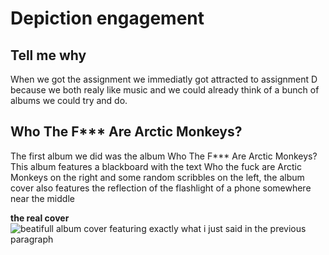 # Depiction engagement
## Tell me why
When we got the assignment we immediatly got attracted to assignment D because we both realy like music and we could already think of a bunch of albums we could try and do.
## Who The F*** Are Arctic Monkeys?
The first album we did was the album Who The F*** Are Arctic Monkeys? This album features a blackboard with the text Who  the fuck are Arctic Monkeys on the right and some random scribbles on the left, the album cover also features the reflection of the flashlight of a phone somewhere near the middle

**the real cover**
![beatifull album cover featuring exactly what i just said in the previous paragraph](\picsoritdidn'thappen\ckv\Whothefarearcticmonkeyspromo.jpg)